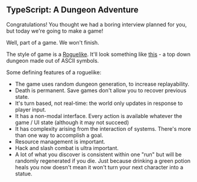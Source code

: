 TypeScript: A Dungeon Adventure
----

Congratulations! You thought we had a boring interview planned for you, but today we're going to make a game!

Well, part of a game. We won't finish.

The style of game is a [Roguelike](https://en.wikipedia.org/wiki/Roguelike). It'll look something like
[this](https://upload.wikimedia.org/wikipedia/commons/0/0c/Rogue_Screenshot.png) - a top down dungeon 
made out of ASCII symbols. 

Some defining features of a roguelike:
 - The game uses random dungeon generation, to increase replayability.
 - Death is permanent. Save games don't allow you to recover previous state.
 - It's turn based, not real-time: the world only updates in response to player input.
 - It has a non-modal interface. Every action is available whatever the game / UI state (although it may not succeed)
 - It has complexity arising from the interaction of systems. There's more than one way to accomplish a goal. 
 - Resource management is important.
 - Hack and slash combat is ultra important.
 - A lot of what you discover is consistent within one "run" but will be randomly regenerated if you die. 
   Just because drinking a green potion heals you now doesn't mean it won't turn your next character into a statue.


